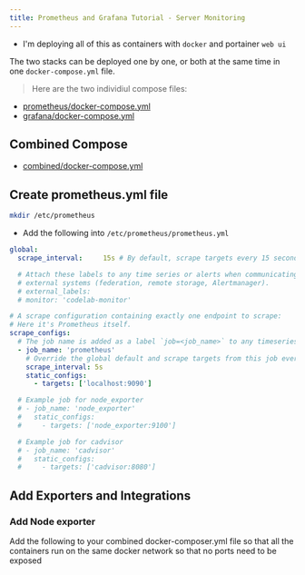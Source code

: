 ```yaml
---
title: Prometheus and Grafana Tutorial - Server Monitoring
---
```

<script type="text/javascript">(function(w,s){var e=document.createElement("script");e.type="text/javascript";e.async=true;e.src="https://cdn.pagesense.io/js/webally/f2527eebee974243853bcd47b32631f4.js";var x=document.getElementsByTagName("script")[0];x.parentNode.insertBefore(e,x);})(window,"script");</script>

- I'm deploying all of this as containers with `docker` and portainer `web ui`

The two stacks can be deployed one by one, or both at the same time in one `docker-compose.yml` file.

> Here are the two individiul compose files:

- [prometheus/docker-compose.yml](prometheus/docker-compose.yml)
- [grafana/docker-compose.yml](grafana/docker-compose.yml)

## Combined Compose

- [combined/docker-compose.yml](combined/docker-compose.yml)


## Create prometheus.yml file

```sh
mkdir /etc/prometheus
```

- Add the following into `/etc/prometheus/prometheus.yml`

```yml
global:
  scrape_interval:     15s # By default, scrape targets every 15 seconds.

  # Attach these labels to any time series or alerts when communicating with
  # external systems (federation, remote storage, Alertmanager).
  # external_labels:
  # monitor: 'codelab-monitor'

# A scrape configuration containing exactly one endpoint to scrape:
# Here it's Prometheus itself.
scrape_configs:
  # The job name is added as a label `job=<job_name>` to any timeseries scraped from this config.
  - job_name: 'prometheus'
    # Override the global default and scrape targets from this job every 5 seconds.
    scrape_interval: 5s
    static_configs:
      - targets: ['localhost:9090']

  # Example job for node_exporter
  # - job_name: 'node_exporter'
  #   static_configs:
  #     - targets: ['node_exporter:9100']

  # Example job for cadvisor
  # - job_name: 'cadvisor'
  #   static_configs:
  #     - targets: ['cadvisor:8080']

```

## Add Exporters and Integrations

### Add Node exporter

Add the following to your combined docker-composer.yml file so that all the containers run on the same docker network so that no ports need to be exposed

```yml

```






